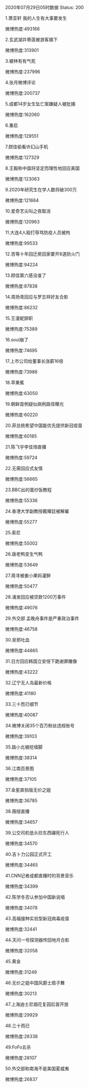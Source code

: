 2020年07月29日05时数据
Status: 200

1.萧亚轩 我的人生有大事要发生

微博热度:493166

2.玄武湖并蒂莲被游客摘下

微博热度:313901

3.被林有有气死

微博热度:237996

4.张月微博评论

微博热度:200737

5.成都14岁女生坠亡案嫌疑人被批捕

微博热度:162060

6.重启

微博热度:129551

7.顾佳偷看许幻山手机

微博热度:127329

8.王毅称中国将坚定而理性地回应美国

微博热度:123063

9.2020年研究生在学人数将破300万

微博热度:121664

10.爱奇艺尖叫之夜取消

微博热度:120963

11.大连4人殴打辱骂防疫人员被拘

微博热度:99533

12.苦等十年回迁房回家要开8道防火门

微博热度:94224

13.顾佳第六感没谁了

微博热度:87838

14.周扬青回应与罗志祥好友合影

微博热度:86232

15.王漫妮辞职

微博热度:75389

16.soul崩了

微博热度:74695

17.上市公司给董事长涨薪16倍

微博热度:73986

18.苹果蕉

微博热度:63050

19.朝鲜首例疑似病例路径曝光

微博热度:60220

20.菲总统希望中国能优先提供新冠疫苗

微博热度:60185

21.陈飞宇李佳琦直播

微博热度:59724

22.无需回应式友情

微博热度:56665

23.BBC出的蛋炒饭教程

微博热度:55336

24.香港大学副教授戴耀廷被解雇

微博热度:55277

25.索尼

微博热度:55002

26.唐老鸭变生气鸭

微博热度:53649

27.周寻被姜小果妈灌醉

微博热度:50477

28.浦发回应被贷款1200万事件

微博热度:49076

29.外交部 孟晚舟事件是严重政治事件

微博热度:46758

30.吴邪吐血

微博热度:44865

31.日方回应韩国立安倍下跪谢罪雕像

微博热度:43222

32.辽宁无人岛最新价格

微博热度:41180

33.三十而已细节

微博热度:40087

34.微博关闭35个百万粉丝违规账号

微博热度:39103

35.路小北被挖墙脚

微博热度:38314

36.江南百景图

微博热度:37105

37.金星直拍版无价之姐

微博热度:36785

38.薇娅直播

微博热度:34657

39.公交司机低头捡东西碾死行人

微博热度:34570

40.吉卜力公园正式开工

微博热度:34465

41.CNN记者成都直播时的背景音乐

微博热度:34399

42.陈学冬否认参加中国新说唱

微博热度:34078

43.高福接种实验型新冠病毒疫苗

微博热度:32441

44.天问一号探测器传回地月合影

微博热度:32058

45.黄金

微博热度:31249

46.无价之姐中国风爵士扇子舞

微博热度:30213

47.上海迪士尼烟花复园后首开放

微博热度:29929

48.三十而已

微博热度:28338

49.FoFo五杀

微博热度:28107

50.外交部称南海不是美国夏威夷

微博热度:26837

